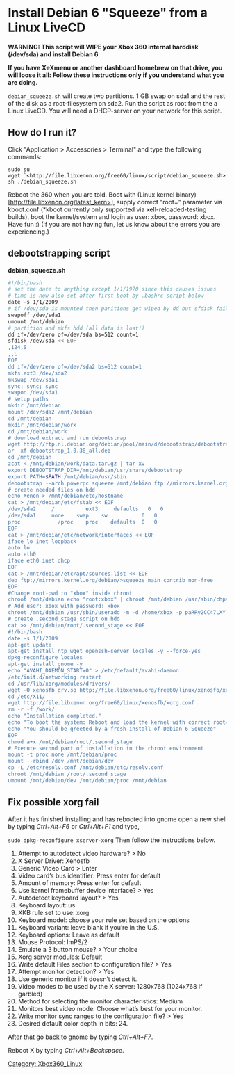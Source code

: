 # Install Debian 6 "Squeeze" from a Linux LiveCD

**WARNING: This script will WIPE your Xbox 360 internal harddisk (/dev/sda) and install Debian 6**

**If you have XeXmenu or another dashboard homebrew on that drive, you
will loose it all: Follow these instructions only if you understand what
you are doing.**

`debian_squeeze.sh` will create two partitions. 1 GB swap on sda1 and the
rest of the disk as a root-filesystem on sda2. Run the script as root
from the a Linux LiveCD. You will need a DHCP-server on your network for
this script.

## How do I run it?

Click "Application \> Accessories \> Terminal" and type the following
commands:

``
sudo su
wget `<http://file.libxenon.org/free60/linux/script/debian_squeeze.sh>
sh ./debian_squeeze.sh
``

Reboot the 360 when you are told. Boot with
(Linux kernel binary)[http://file.libxenon.org/latest_kern>], 
supply correct "root=" parameter via kboot.conf (\*kboot currently only supported via
xell-reloaded-testing builds), boot the kernel/system and login as user:
xbox, password: xbox. Have fun :)
(If you are not having fun, let us know about the errors you are experiencing.)

## debootstrapping script

**debian_squeeze.sh**

``` sh
#!/bin/bash
# set the date to anything except 1/1/1970 since this causes issues
# time is now also set after first boot by .bashrc script below
date -s 1/1/2009
# if /dev/sda is mounted then paritions get wiped by dd but sfdisk fails!
swapoff /dev/sda1
umount /mnt/debian
# partition and mkfs hdd (all data is lost!)
dd if=/dev/zero of=/dev/sda bs=512 count=1
sfdisk /dev/sda << EOF
,124,S
,,L
EOF
dd if=/dev/zero of=/dev/sda2 bs=512 count=1
mkfs.ext3 /dev/sda2
mkswap /dev/sda1
sync; sync; sync
swapon /dev/sda1
# setup paths
mkdir /mnt/debian
mount /dev/sda2 /mnt/debian
cd /mnt/debian
mkdir /mnt/debian/work
cd /mnt/debian/work
# download extract and run debootstrap
wget http://ftp.nl.debian.org/debian/pool/main/d/debootstrap/debootstrap_1.0.38_all.deb
ar -xf debootstrap_1.0.38_all.deb
cd /mnt/debian
zcat < /mnt/debian/work/data.tar.gz | tar xv
export DEBOOTSTRAP_DIR=/mnt/debian/usr/share/debootstrap
export PATH=$PATH:/mnt/debian/usr/sbin
debootstrap --arch powerpc squeeze /mnt/debian ftp://mirrors.kernel.org/debian/
# create needed files on hdd
echo Xenon > /mnt/debian/etc/hostname
cat > /mnt/debian/etc/fstab << EOF
/dev/sda2     /          ext3     defaults   0   0
/dev/sda1     none    swap    sw           0   0
proc            /proc    proc    defaults  0   0
EOF
cat > /mnt/debian/etc/network/interfaces << EOF
iface lo inet loopback
auto lo
auto eth0
iface eth0 inet dhcp
EOF
cat > /mnt/debian/etc/apt/sources.list << EOF
deb ftp://mirrors.kernel.org/debian/>squeeze main contrib non-free
EOF
#Change root-pwd to "xbox" inside chroot
chroot /mnt/debian echo "root:xbox" | chroot /mnt/debian /usr/sbin/chpasswd
# Add user: xbox with password: xbox
chroot /mnt/debian /usr/sbin/useradd -m -d /home/xbox -p paRRy2CC47LXY xbox
# create .second_stage script on hdd
cat >> /mnt/debian/root/.second_stage << EOF
#!/bin/bash
date -s 1/1/2009
apt-get update
apt-get install ntp wget openssh-server locales -y --force-yes
dpkg-reconfigure locales
apt-get install gnome -y
echo "AVAHI_DAEMON_START=0" > /etc/default/avahi-daemon
/etc/init.d/networking restart
cd /usr/lib/xorg/modules/drivers/
wget -O xenosfb_drv.so http://file.libxenon.org/free60/linux/xenosfb/xenosfb_drv.so_squeeze
cd /etc/X11/
wget http://file.libxenon.org/free60/linux/xenosfb/xorg.conf
rm -r -f /work/
echo "Installation completed."
echo "To boot the system: Reboot and load the kernel with correct root= params."
echo "You should be greeted by a fresh install of Debian 6 Squeeze"
EOF
chmod a+x /mnt/debian/root/.second_stage
# Execute second part of installation in the chroot environment
mount -t proc none /mnt/debian/proc
mount --rbind /dev /mnt/debian/dev
cp -L /etc/resolv.conf /mnt/debian/etc/resolv.conf
chroot /mnt/debian /root/.second_stage
umount /mnt/debian/dev /mnt/debian/proc /mnt/debian
```

## Fix possible xorg fail

After it has finished installing and has rebooted into gnome open a new
shell by typing *Ctrl+Alt+F6* or *Ctrl+Alt+F1* and type, 

 `sudo dpkg-reconfigure xserver-xorg`
Then follow the instructions below.

1. Attempt to autodetect video hardware? \> No
02. X Server Driver: Xenosfb
3. Generic Video Card \> Enter
04. Video card’s bus identifier: Press enter for default
05. Amount of memory: Press enter for default
6. Use kernel framebuffer device interface? \> Yes
7. Autodetect keyboard layout? \> Yes
08. Keyboard layout: us
09. XKB rule set to use: xorg
10. Keyboard model: choose your rule set based on the options
11. Keyboard variant: leave blank if you’re in the U.S.
12. Keyboard options: Leave as default
13. Mouse Protocol: ImPS/2
14. Emulate a 3 button mouse? \> Your choice
15. Xorg server modules: Default
16. Write default Files section to configuration file? \> Yes
17. Attempt monitor detection? \> Yes
18. Use generic monitor if it doesn’t detect it.
19. Video modes to be used by the X server: 1280x768 (1024x768 if garbled)
20. Method for selecting the monitor characteristics: Medium
21. Monitors best video mode: Choose what’s best for your monitor.
22. Write monitor sync ranges to the configuration file? \> Yes
23. Desired default color depth in bits: 24.

After that go back to gnome by typing *Ctrl+Alt+F7*.

Reboot X by typing *Ctrl+Alt+Backspace*.

[Category: Xbox360_Linux](../Category_Xbox360_Linux)
